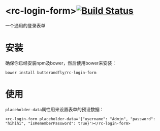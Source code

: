 # \<rc-login-form\>[![Build Status](https://travis-ci.org/butterandfly/rc-login-form.svg?branch=master)](https://travis-ci.org/butterandfly/rc-login-form)

一个通用的登录表单

# 安装

确保你已经安装npm及bower，然后使用bower来安装：
```
bower install butterandfly/rc-login-form
```

# 使用
`placeholder-data`属性用来设置表单的预设数据：
```
<rc-login-form placeholder-data='{"username": "Admin", "password": "hihihi", "isRememberPassword": true}'></rc-login-form>

```
